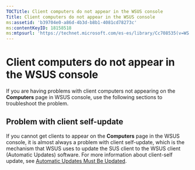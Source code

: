 ```yaml
---
TOCTitle: Client computers do not appear in the WSUS console
Title: Client computers do not appear in the WSUS console
ms:assetid: 'b39704e0-a86d-4b3d-b8b1-4081cd78273c'
ms:contentKeyID: 18158518
ms:mtpsurl: 'https://technet.microsoft.com/es-es/library/Cc708535(v=WS.10)'
---
```


Client computers do not appear in the WSUS console
==================================================

If you are having problems with client computers not appearing on the **Computers** page in WSUS console, use the following sections to troubleshoot the problem.

Problem with client self-update
-------------------------------

If you cannot get clients to appear on the **Computers** page in the WSUS console, it is almost always a problem with client self-update, which is the mechanism that WSUS uses to update the SUS client to the WSUS client (Automatic Updates) software. For more information about client-self update, see [Automatic Updates Must Be Updated](https://technet.microsoft.com/b23562a8-1a97-45c0-833e-084cd463d037).
